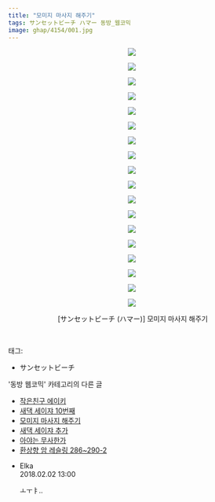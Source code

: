 ```yaml
---
title: "모미지 마사지 해주기"
tags: サンセットビーチ ハマー 동방_웹코믹
image: ghap/4154/001.jpg
---
```

<div class="article">
<p style="text-align: center; clear: none; float: none;"><img src="{{ site.nasurl }}/ghap/4154/001.jpg"/></p>
<p style="text-align: center; clear: none; float: none;"><img src="{{ site.nasurl }}/ghap/4154/002.jpg"/></p>
<p style="text-align: center; clear: none; float: none;"><img src="{{ site.nasurl }}/ghap/4154/003.jpg"/></p>
<p style="text-align: center; clear: none; float: none;"><img src="{{ site.nasurl }}/ghap/4154/004.jpg"/></p>
<p style="text-align: center; clear: none; float: none;"><img src="{{ site.nasurl }}/ghap/4154/005.jpg"/></p>
<p style="text-align: center; clear: none; float: none;"><img src="{{ site.nasurl }}/ghap/4154/006.jpg"/></p>
<p style="text-align: center; clear: none; float: none;"><img src="{{ site.nasurl }}/ghap/4154/007.jpg"/></p>
<p style="text-align: center; clear: none; float: none;"><img src="{{ site.nasurl }}/ghap/4154/008.jpg"/></p>
<p style="text-align: center; clear: none; float: none;"><img src="{{ site.nasurl }}/ghap/4154/009.jpg"/></p>
<p style="text-align: center; clear: none; float: none;"><img src="{{ site.nasurl }}/ghap/4154/010.jpg"/></p>
<p style="text-align: center; clear: none; float: none;"><img src="{{ site.nasurl }}/ghap/4154/011.jpg"/></p>
<p style="text-align: center; clear: none; float: none;"><img src="{{ site.nasurl }}/ghap/4154/012.jpg"/></p>
<p style="text-align: center; clear: none; float: none;"><img src="{{ site.nasurl }}/ghap/4154/013.jpg"/></p>
<p style="text-align: center; clear: none; float: none;"><img src="{{ site.nasurl }}/ghap/4154/014.jpg"/></p>
<p style="text-align: center; clear: none; float: none;"><img src="{{ site.nasurl }}/ghap/4154/015.jpg"/></p>
<p style="text-align: center; clear: none; float: none;"><img src="{{ site.nasurl }}/ghap/4154/016.jpg"/></p>
<p style="text-align: center; clear: none; float: none;"><img src="{{ site.nasurl }}/ghap/4154/017.jpg"/></p>
<p style="text-align: center; clear: none; float: none;"><img src="{{ site.nasurl }}/ghap/4154/018.jpg"/></p>
<p style="text-align: center; clear: none; float: none;"> [サンセットビーチ (ハマー)] 모미지 마사지 해주기</p>
<p><br/></p>
</div><div class="tagTrail">
<p>태그: </p>
<ul>
<li>サンセットビーチ</li>
</ul>
</div><div class="another">
<p>'동방 웹코믹' 카테고리의 다른 글</p>
<ul>
<li><a href="/2018-02-09-ghap_4180">작은친구 에이키</a></li>
<li><a href="/2018-02-06-ghap_4168">새댁 세이쟈 10번째</a></li>
<li><a href="/2018-01-31-ghap_4154">모미지 마사지 해주기</a></li>
<li><a href="/2018-01-31-ghap_4152">새댁 세이쟈 추가</a></li>
<li><a href="/2018-01-22-ghap_4144">아야는 무사한가</a></li>
<li><a href="/2018-01-21-ghap_4142">환상향 암 레슬링 286~290-2</a></li>
</ul>
</div><div class="cb_module cb_fluid">
<div class="cb_wrt cb_profile">
<div class="comment">
<ul>
<li class="cb_thumb_off" id="comment15190067">
<div class="cb_comment_area">
<div class="cb_info_area">
<div class="cb_section">
<span class="cb_nick_name">Elka</span>
</div>
<div class="cb_section">
<span class="cb_date">2018.02.02 13:00 </span>
</div>
</div>
<div class="cb_dsc_comment">
<p class="cb_dsc">
											ㅗㅜㅑ..
										</p>
</div>
</div></li>
</ul>
</div>
</div><!-- commentList close -->
</div>